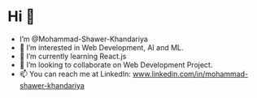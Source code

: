 # **Hi 👋**
- I’m @Mohammad-Shawer-Khandariya
- 👀 I’m interested in Web Development, AI and ML.
- 🌱 I’m currently learning React.js
- 💞️ I’m looking to collaborate on Web Development Project.
- 📫 You can reach me at LinkedIn: www.linkedin.com/in/mohammad-shawer-khandariya

<!---
Mohammad-Shawer-Khandariya/Mohammad-Shawer-Khandariya is a ✨ special ✨ repository because its `README.md` (this file) appears on your GitHub profile.
You can click the Preview link to take a look at your changes.
--->

